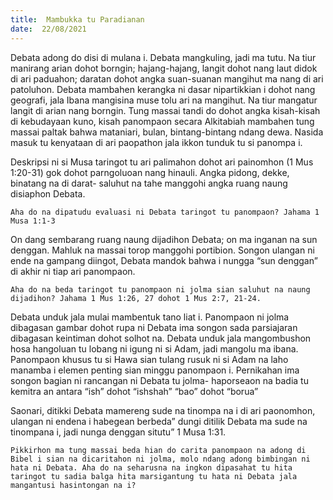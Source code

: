 ```yaml
---
title:  Mambukka tu Paradianan
date:  22/08/2021
---
```


Debata adong do disi di mulana i. Debata mangkuling, jadi ma tutu. Na tiur manirang arian dohot borngin; hajang-hajang, langit dohot nang laut didok di ari paduahon; daratan dohot angka suan-suanan mangihut ma nang di ari patoluhon. Debata mambahen kerangka ni dasar nipartikkian i dohot nang geografi, jala Ibana mangisina muse tolu ari na mangihut. Na tiur mangatur langit di arian nang borngin. Tung massai tandi do dohot angka kisah-kisah di kebudayaan kuno, kisah panompaon secara Alkitabiah mambahen tung massai paltak bahwa mataniari, bulan, bintang-bintang ndang dewa. Nasida masuk tu kenyataan di ari paopathon jala ikkon tunduk tu si panompa i.

Deskripsi ni si Musa taringot tu ari palimahon dohot ari painomhon (1 Mus 1:20-31) gok dohot parngoluoan nang hinauli. Angka pidong, dekke, binatang na di darat- saluhut na tahe manggohi angka ruang naung disiaphon Debata.

`Aha do na dipatudu evaluasi ni Debata taringot tu panompaon? Jahama 1 Musa 1:1-3`

On dang sembarang ruang naung dijadihon Debata; on ma inganan na sun denggan. Mahluk na massai torop manggohi portibion. Songon ulangan ni ende na gampang diingot, Debata mandok bahwa i nungga “sun denggan” di akhir ni tiap ari panompaon.

`Aha do na beda taringot tu panompaon ni jolma sian saluhut na naung dijadihon? Jahama 1 Mus 1:26, 27 dohot 1 Mus 2:7, 21-24.`

Debata unduk jala mulai mambentuk tano liat i. Panompaon ni jolma dibagasan gambar dohot rupa ni Debata ima songon sada parsiajaran dibagasan keintiman dohot solhot na. Debata unduk jala mangombushon hosa hangoluan tu lobang ni igung ni si Adam, jadi mangolu ma ibana. Panompaon khusus tu si Hawa sian tulang rusuk ni si Adam na laho manamba i elemen penting sian minggu panompaon i. Pernikahan ima songon bagian ni rancangan ni Debata tu jolma- haporseaon na badia tu kemitra an antara “ish” dohot “ishshah” “bao” dohot “borua”

Saonari, ditikki Debata mamereng sude na tinompa na i di ari paonomhon, ulangan ni endena i habegean berbeda” dungi ditilik Debata ma sude na tinompana i, jadi nunga denggan situtu” 1 Musa 1:31.

`Pikkirhon ma tung massai beda hian do carita panompaon na adong di Bibel i sian na dicaritahon ni jolma, molo ndang adong bimbingan ni hata ni Debata. Aha do na seharusna na ingkon dipasahat tu hita taringot tu sadia balga hita marsigantung tu hata ni Debata jala mangantusi hasintongan na i?`